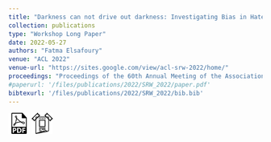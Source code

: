 ```yaml
---
title: "Darkness can not drive out darkness: Investigating Bias in Hate SpeechDetection Models"
collection: publications
type: "Workshop Long Paper"
date: 2022-05-27
authors: "Fatma Elsafoury"
venue: "ACL 2022"
venue-url: "https://sites.google.com/view/acl-srw-2022/home/"
proceedings: "Proceedings of the 60th Annual Meeting of the Association for Computational Linguistics: Student Research Workshop"
#paperurl: '/files/publications/2022/SRW_2022/paper.pdf'
bibtexurl: '/files/publications/2022/SRW_2022/bib.bib'
---
```

<a href="/files/publications/2022/SRW_2022/paper.pdf"><img src="/images/paper_symbol.png" alt="Link to paper" style="width:42px;height:42px;"></a>
<a href="/files/publications/2022/SRW_2022/ACL_SRW_2022_Poster.pdf"><img src="/images/poster_symbol.png" alt="Link to poster" style="width:42px;height:42px;"></a>
